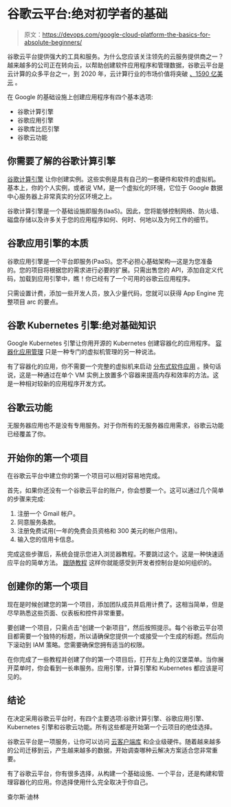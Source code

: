 # 谷歌云平台:绝对初学者的基础

> 原文：<https://devops.com/google-cloud-platform-the-basics-for-absolute-beginners/>

谷歌云平台提供强大的工具和服务。为什么您应该关注领先的云服务提供商之一？越来越多的公司正在转向云，以帮助创建软件应用程序和管理数据，谷歌云平台是云计算的众多平台之一，到 2020 年，云计算行业的市场价值将突破 [、1590 亿美元](https://www.statista.com/statistics/510350/worldwide-public-cloud-computing) 。

在 Google 的基础设施上创建应用程序有四个基本选项:

*   谷歌计算引擎
*   谷歌应用引擎
*   谷歌库比厄引擎
*   谷歌云功能

## **你需要了解的谷歌计算引擎**

[谷歌计算引擎](https://cloud.google.com/compute) 让你创建实例。这些实例是具有自己的一套硬件和软件的虚拟机。基本上，你的个人实例，或者说 VM，是一个虚拟化的环境，它位于 Google 数据中心服务器上非常真实的分区环境之上。

谷歌计算引擎是一个基础设施即服务(IaaS)。因此，您将能够控制网络、防火墙、磁盘存储以及许多关于您的应用程序如何、何时、何地以及为何工作的细节。

## **谷歌应用引擎的本质**

谷歌应用引擎是一个平台即服务(PaaS)。您不必担心基础架构—这是为您准备的。您的项目将根据您的需求进行必要的扩展。只需出售您的 API，添加自定义代码，加载到应用引擎中，瞧！你已经有了一个可用的谷歌云应用程序。

只需设置计费，添加一些开发人员，放入少量代码，您就可以获得 App Engine 完整项目 arc 的要点。

## **谷歌 Kubernetes 引擎:绝对基础知识**

Google Kubernetes 引擎让你用开源的 Kubernetes 创建容器化的应用程序。 [容器化应用管理](https://searchitoperations.techtarget.com/definition/application-containerization-app-containerization) 只是一种专门的虚拟机管理的另一种说法。

有了容器化的应用，你不需要一个完整的虚拟机来启动 [分布式软件应用](https://www.toptal.com/services/blockchain-development#guide) 。换句话说，这是一种通过在单个 VM 实例上放置多个容器来提高内存和效率的方法。这是一种相对较新的应用程序开发方式。

## **谷歌云功能**

无服务器应用也不是没有专用服务。对于你所有的无服务器应用需求，谷歌云功能已经覆盖了你。

## **开始你的第一个项目**

在谷歌云平台中建立你的第一个项目可以相对容易地完成。

首先，如果你还没有一个谷歌云平台的账户，你会想要一个。这可以通过几个简单的步骤来完成:

1.  注册一个 Gmail 帐户。
2.  同意服务条款。
3.  注册免费试用(一年的免费会员资格和 300 美元的帐户信用)。
4.  输入您的信用卡信息。

完成这些步骤后，系统会提示您进入浏览器教程。不要跳过这个。这是一种快速适应平台的简单方法。 [跟随教程](https://www.infoworld.com/article/3267929/cloud-computing/google-cloud-tutorial-get-started-with-google-cloud.html) 这样你就能感受到开发者控制台是如何组织的。

## **创建你的第一个项目**

现在是时候创建您的第一个项目，添加团队成员并启用计费了。这相当简单，但是尽早熟悉这些页面、仪表板和控件非常重要。

要创建一个项目，只需点击“创建一个新项目”，然后按照提示。每个谷歌云平台项目都需要一个独特的标题，所以请确保您提供一个或接受一个生成的标题。然后向下滚动到 IAM 策略。您需要确保您拥有适当的权限。

在你完成了一些教程并创建了你的第一个项目后，打开左上角的汉堡菜单。当你展开菜单时，你会看到一长串服务。应用引擎，计算引擎和 Kubernetes 都应该是可见的。

## **结论**

在决定采用谷歌云平台时，有四个主要选项:谷歌计算引擎、谷歌应用引擎、Kubernetes 引擎和谷歌云功能。所有这些都是开始第一个云项目的绝佳选择。

谷歌云平台是一项服务，让你可以访问 [云客户端库](https://cloud.google.com/apis/docs/cloud-client-libraries) 和企业级硬件。随着越来越多的公司迁移到云，产生越来越多的数据，开始调查哪种云解决方案适合您非常重要。

有了谷歌云平台，你有很多选择，从构建一个基础设施、一个平台，还是构建和管理容器化的应用。你选择使用什么完全取决于你自己。

查尔斯·迪林